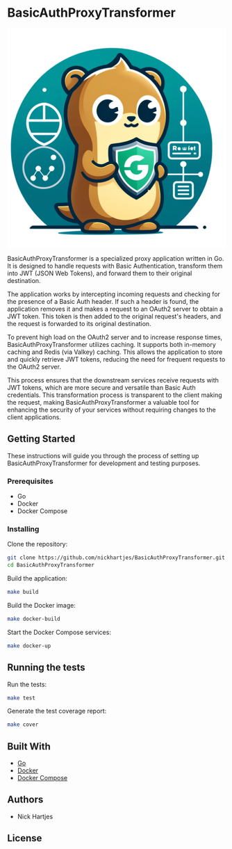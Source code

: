 # BasicAuthProxyTransformer

![Logo](https://raw.githubusercontent.com/nickhartjes/basic-auth-proxy-transformer/main/docs/bapt-logo.png)

BasicAuthProxyTransformer is a specialized proxy application written in Go. It is designed to handle requests with Basic Authentication, transform them into JWT (JSON Web Tokens), and forward them to their original destination.

The application works by intercepting incoming requests and checking for the presence of a Basic Auth header. If such a header is found, the application removes it and makes a request to an OAuth2 server to obtain a JWT token. This token is then added to the original request's headers, and the request is forwarded to its original destination.

To prevent high load on the OAuth2 server and to increase response times, BasicAuthProxyTransformer utilizes caching. It supports both in-memory caching and Redis (via Valkey) caching. This allows the application to store and quickly retrieve JWT tokens, reducing the need for frequent requests to the OAuth2 server.

This process ensures that the downstream services receive requests with JWT tokens, which are more secure and versatile than Basic Auth credentials. This transformation process is transparent to the client making the request, making BasicAuthProxyTransformer a valuable tool for enhancing the security of your services without requiring changes to the client applications.

## Getting Started

These instructions will guide you through the process of setting up BasicAuthProxyTransformer for development and testing purposes.


### Prerequisites

- Go
- Docker
- Docker Compose

### Installing

Clone the repository:
```bash
git clone https://github.com/nickhartjes/BasicAuthProxyTransformer.git
cd BasicAuthProxyTransformer
```
Build the application:
```bash
make build
```
Build the Docker image:
```bash
make docker-build
```
Start the Docker Compose services:
```bash
make docker-up
```
## Running the tests

Run the tests:
```bash
make test
```
Generate the test coverage report:
```bash
make cover
```
## Built With

- [Go](https://golang.org/)
- [Docker](https://www.docker.com/)
- [Docker Compose](https://docs.docker.com/compose/)

## Authors

- Nick Hartjes

## License
